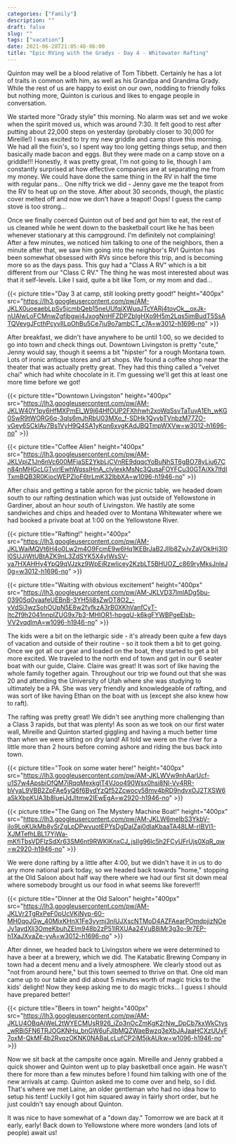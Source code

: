 ```yaml
---
categories: ["Family"]
description: ""
draft: false
slug: ""
tags: ["vacation"]
date: 2021-06-28T21:05:48-06:00
title: "Epic RVing with the Gradys - Day 4 - Whitewater Rafting"
---
```

Quinton may well be a blood relative of Tom Tibbett. Certainly he has a lot of traits in common with him, as well as his Grandpa and Grandma Grady. While the rest of us are happy to exist on our own, nodding to friendly folks but nothing more, Quinton is curious and likes to engage people in conversation.

We started more "Grady style" this morning. No alarm was set and we woke when the spirit moved us, which was around 7:30. It felt good to rest after putting about 22,000 steps on yesterday (probably closer to 30,000 for Mireille!) I was excited to try my new griddle and camp stove this morning. We had all the fixin's, so I spent way too long getting things setup, and then basically made bacon and eggs. But they were made on a camp stove on a griddle!!! Honestly, it was pretty great, I'm not going to lie, though I am constantly surprised at how effective companies are at separating me from my money. We could have done the same thing in the RV in half the time with regular pans... One nifty trick we did - Jenny gave me the teapot from the RV to heat up on the stove. After about 30 seconds, though, the plastic cover melted off and now we don't have a teapot! Oops! I guess the camp stove is too strong...

Once we finally coerced Quinton out of bed and got him to eat, the rest of us cleaned while he went down to the basketball court like he has been whenever stationary at this campground. I'm definitely not complaining! After a few minutes, we noticed him talking to one of the neighbors, then a minute after that, we saw him going into the neighbor's RV! Quinton has been somewhat obsessed with RVs since before this trip, and is becoming more so as the days pass. This guy had a "Class A RV" which is a bit different from our "Class C RV." The thing he was most interested about was that it self-levels. Like I said, quite a bit like Tom, or my mom and dad...

{{< picture title="Day 3 at camp, still looking pretty good!" height="400px" src="https://lh3.googleusercontent.com/pw/AM-JKLX0uoeaebLpSv5jcmbQeb15neUUfqjXWuqJTcYARj4tovOk__oxJk-nUAlwLoFCMnwZgfjbgwi4JxogNnHFZDPZblgHXo9H5m2Lqs5imBudT5SsATQVevgJFcthPcyvIILpOhBu5Ce7ju9o7ambCT_c7A=w3012-h1696-no" >}}

After breakfast, we didn't have anywhere to be until 1:00, so we decided to go into town and check things out. Downtown Livingston is pretty "cute," Jenny would say, though it seems a bit "hipster" for a rough Montana town. Lots of ironic antique stores and art shops. We found a coffee shop near the theater that was actually pretty great. They had this thing called a "velvet chai" which had white chocolate in it. I'm guessing we'll get this at least one more time before we got!

{{< picture title="Downtown Livingston" height="400px" src="https://lh3.googleusercontent.com/pw/AM-JKLW40Y1py6HfMXPmEl_W9j64HfOUP2FXhhwh2xoWqSsvTaTuvA1Eh_wKG0SwR9tWORG6q-3qIs6mJhRbU03MXo_f-SDHk1QyvbTVnbzM77ZO-vGey6SCklAv7Bs1VyH9Q4SA1yKpn6xvgKAdJBQTmpWXVw=w3012-h1696-no" >}}

{{< picture title="Coffee Alien" height="400px" src="https://lh3.googleusercontent.com/pw/AM-JKLVpiZ1Jn6nVc600MFjaSE2YkbLjCVnRE9dqqcYoBuNhST6gBO78yLju67Cn84nMHGcLGTvirlEwhWqssIHnA_cIylexkMsNc3QusaFOYFCu30GTAiXk7lfdITxmBQB3R0KiocWEPZIoF6trLmK32lbbXA=w1096-h1946-no" >}}

After chais and getting a table apron for the picnic table, we headed down south to our rafting destination which was just outside of Yellowstone in Gardiner, about an hour south of Livingston. We hastily ate some sandwiches and chips and headed over to Montana Whitewater where we had booked a private boat at 1:00 on the Yellowstone River.

{{< picture title="Rafting!" height="400px" src="https://lh3.googleusercontent.com/pw/AM-JKLWaiMQVt6H4o0Lw2m4O9FcmE9w6Hq1KEBrJaB2JlIb8ZyJvZaVOklHj3l0l0SUJiWtUBtAZK9nL3ZdSYK5X4yIWsSV-va7HXAHHy4YpQ9qVJzkz9WpEiRzwlicey2KzbLT5BHUOZ_c869ryMksJnleJ0g=w3012-h1696-no" >}}

{{< picture title="Waiting with obvious excitement" height="400px" src="https://lh3.googleusercontent.com/pw/AM-JKLVD37lmlADg5bu-0390Sq0vaafeUEBnB-3YH5Ij8sZwOT8O2_-yVdSi3wzSohOUpN5E8w2fvfkzA3rB0XKhVanfCyT-ItcZf9h2041nnpIZUG9x7b3-MHIOR1-hpgqU-k6kgFYWBPgeElsb-VV2vqdlmA=w1096-h1946-no" >}}

The kids were a bit on the lethargic side - it's already been quite a few days of vacation and outside of their routine - so it took them a bit to get going. Once we got all our gear and loaded on the boat, they started to get a bit more excited. We traveled to the north end of town and got in our 6 seater boat with our guide, Claire. Claire was great! It was sort of like having the whole family together again. Throughout our trip we found out that she was 20 and attending the University of Utah where she was studying to ultimately be a PA. She was very friendly and knowledgeable of rafting, and was sort of like having Ethan on the boat with us (except she also knew how to raft).

The rafting was pretty great! We didn't see anything more challenging than a Class 3 rapids, but that was plenty! As soon as we took on our first water wall, Mireille and Quinton started giggling and having a much better time than when we were sitting on dry land! All told we were on the river for a little more than 2 hours before coming ashore and riding the bus back into town.

{{< picture title="Took on some water here!" height="400px" src="https://lh3.googleusercontent.com/pw/AM-JKLWVw9nhAarUcf-u1S7w4ApsbiOfQM7iRqqMexkgIT4VJoo490Wsx0hsi8Nl-Vv4RR-bVyaL9VBB2ZpFAe5yQ6f6BydYzQf52Zcwocy58mv4bRD9ndvxOJ2TXSW6aSkXbpKUA3b8lueiJdJltmw2IEwEgA=w2920-h1946-no" >}}

{{< picture title="The Gang on The Mystery Machine Boat!" height="400px" src="https://lh3.googleusercontent.com/pw/AM-JKLW6meIbS3YkbV-iIo9LoKUkMb8ySrZgLpDPwvuotEPYsDgDaIZaj0dIaKbaaTA48LM-rIBVI1-XJMTefhLBL17YjWa-mKfiTbsVDFlzSdXr63SM6nt9RWKIKnxCJ_jsIIg96lc5h2FCyUFrUjs0XqR_qw=w2920-h1946-no" >}}

We were done rafting by a little after 4:00, but we didn't have it in us to do any more national park today, so we headed back towards "home," stopping at the Old Saloon about half way there where we had our first sit down meal where somebody brought us our food in what seems like forever!!!

{{< picture title="Dinner at the Old Saloon" height="400px" src="https://lh3.googleusercontent.com/pw/AM-JKLVr2TgRxPeF0pUcVKjNyp-60-MH0qoJGw_40MixKHnX1Fe3yymj3nlUJXscNTMoD4AZFAearPOmdpjizNOeJy1aydXlj3OmeKbuhZElm948b2zP51lRXUAa24VuB8iMr3g3o-9r7EP-h1XaJXvaZe-yyA=w3012-h1696-no" >}}

After dinner, we headed back to Livingston where we were determined to have a beer at a brewery, which we did. The Katabatic Brewing Company in town had a decent menu and a lively atmosphere. We clearly stood out as "not from around here," but this town seemed to thrive on that. One old man came up to our table and did about 5 minutes worth of magic tricks to the kids' delight! Now they keep asking me to do magic tricks... I guess I should have prepared better!

{{< picture title="Beers in town" height="400px" src="https://lh3.googleusercontent.com/pw/AM-JKLU4OBqAiWeL2tWYECMUsR926_iZp3nOcZmKgK2rNw_DpCb7kxWkCtys_wRBi5FN6TRJOGKNHu_bnGW6uFJlbMQZWaeBwzq3eXbJAJaaHCXzUUvF7oxM-QkMF4b2RvqzOKNK0NABaLcLufCP2iM5jkAUkw=w1096-h1946-no" >}}

Now we sit back at the campsite once again. Mireille and Jenny grabbed a quick shower and Quinton went up to play basketball once again. He wasn't there for more than a few minutes before I found him talking with one of the new arrivals at camp. Quinton asked me to come over and help, so I did. That's where we met Laine, an older gentleman who had no idea how to setup his tent! Luckily I got him squared away in fairly short order, but he just couldn't say enough about Quinton.

It was nice to have somewhat of a "down day." Tomorrow we are back at it early, early! Back down to Yellowstone where more wonders (and lots of people) await us!
